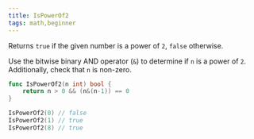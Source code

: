 ```yaml
---
title: IsPowerOf2
tags: math,beginner
---
```


Returns `true` if the given number is a power of `2`, `false` otherwise.

Use the bitwise binary AND operator (`&`) to determine if `n` is a power of `2`.
Additionally, check that `n` is non-zero.

```go
func IsPowerOf2(n int) bool {
	return n > 0 && (n&(n-1)) == 0
}
```

```go
IsPowerOf2(0) // false
IsPowerOf2(1) // true
IsPowerOf2(8) // true
```
